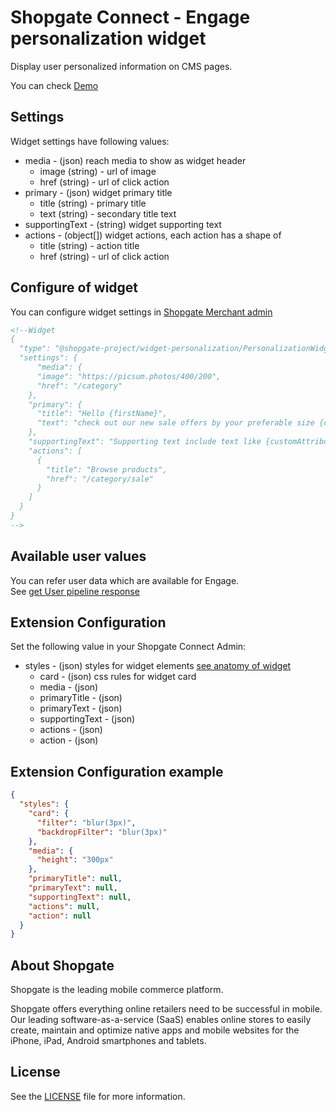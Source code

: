 # Shopgate Connect - Engage personalization widget

Display user personalized information on CMS pages.

You can check [Demo](./demo/index.md)

## Settings

Widget settings have following values:

* media - (json) reach media to show as widget header
    * image (string) - url of image
    * href (string) - url of click action
* primary - (json) widget primary title
    * title (string) - primary title
    * text (string) - secondary title text
* supportingText - (string) widget supporting text
* actions - (object[]) widget actions, each action has a shape of
    * title (string) - action title
    * href (string) - url of click action

## Configure of widget

You can configure widget settings in [Shopgate Merchant admin](https://developer.shopgate.com/custom-widgets)

```html
<!--Widget
{
  "type": "@shopgate-project/widget-personalization/PersonalizationWidget",
  "settings": {
      "media": {
      "image": "https://picsum.photos/400/200",
      "href": "/category"
    },
    "primary": {
      "title": "Hello {firstName}",
      "text": "check out our new sale offers by your preferable size {customAttributes.size}"
    },
    "supportingText": "Supporting text include text like {customAttributes.middlename} of a user",
    "actions": [
      {
        "title": "Browse products",
        "href": "/category/sale"
      }
    ]
  }
}
-->
```


## Available user values

You can refer user data which are available for Engage.  
See [get User pipeline response](https://developer.shopgate.com/references/connect/shopgate-pipelines/user/shopgate.user.getuser.v1)

## Extension Configuration

Set the following value in your Shopgate Connect Admin:

* styles - (json) styles for widget elements [see anatomy of widget](./demo/anatomy.jpg)
    * card - (json) css rules for widget card
    * media - (json)
    * primaryTitle - (json)
    * primaryText - (json)
    * supportingText - (json)
    * actions - (json)
    * action - (json)

## Extension Configuration example
```json
{
  "styles": {
    "card": {
      "filter": "blur(3px)",
      "backdropFilter": "blur(3px)"
    },
    "media": {
      "height": "300px"
    },
    "primaryTitle": null,
    "primaryText": null,
    "supportingText": null,
    "actions": null,
    "action": null
  }
}
```

## About Shopgate

Shopgate is the leading mobile commerce platform.

Shopgate offers everything online retailers need to be successful in mobile. Our leading
software-as-a-service (SaaS) enables online stores to easily create, maintain and optimize native
apps and mobile websites for the iPhone, iPad, Android smartphones and tablets.
## License
See the [LICENSE](./LICENSE) file for more information.
